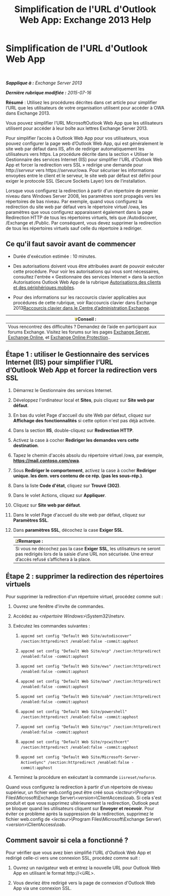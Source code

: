 ﻿---
title: "Simplification de l'URL d'Outlook Web App: Exchange 2013 Help"
TOCTitle: Simplification de l'URL d'Outlook Web App
ms:assetid: 5fb6a873-f3cf-4f82-87d1-2ff6e47a0080
ms:mtpsurl: https://technet.microsoft.com/fr-fr/library/Aa998359(v=EXCHG.150)
ms:contentKeyID: 54652756
ms.date: 05/23/2018
mtps_version: v=EXCHG.150
ms.translationtype: MT
---

# Simplification de l'URL d'Outlook Web App

 

_**Sapplique à :** Exchange Server 2013_

_**Dernière rubrique modifiée :** 2015-07-16_

**Résumé** : Utilisez les procédures décrites dans cet article pour simplifier l’URL que les utilisateurs de votre organisation utilisent pour accéder à OWA dans Exchange 2013.

Vous pouvez simplifier l’URL MicrosoftOutlook Web App que les utilisateurs utilisent pour accéder à leur boîte aux lettres Exchange Server 2013.

Pour simplifier l’accès à Outlook Web App pour vos utilisateurs, vous pouvez configurer la page web d’Outlook Web App, qui est généralement le site web par défaut dans IIS, afin de rediriger automatiquement les utilisateurs vers https. La procédure décrite dans la section « Utiliser le Gestionnaire des services Internet (IIS) pour simplifier l'URL d'Outlook Web App et forcer la redirection vers SSL » redirige une demande pour http://*serveur* vers https://*serveur*/owa. Pour sécuriser les informations envoyées entre le client et le serveur, le site web par défaut est défini pour exiger le protocole SSL (Secure Sockets Layer) lors de l’installation.

Lorsque vous configurez la redirection à partir d'un répertoire de premier niveau dans Windows Server 2008, les paramètres sont propagés vers les répertoires de bas niveau. Par exemple, quand vous configurez la redirection du site web par défaut vers le répertoire virtuel /owa, les paramètres que vous configurez apparaissent également dans la page Redirection HTTP de tous les répertoires virtuels, tels que /Autodiscover, /Exchange et /Public. Par conséquent, vous devez supprimer la redirection de tous les répertoires virtuels sauf celle du répertoire à rediriger.

## Ce qu'il faut savoir avant de commencer

  - Durée d'exécution estimée : 10 minutes.

  - Des autorisations doivent vous être attribuées avant de pouvoir exécuter cette procédure. Pour voir les autorisations qui vous sont nécessaires, consultez l'entrée « Gestionnaire des services Internet » dans la section Autorisations Outlook Web App de la rubrique [Autorisations des clients et des périphériques mobiles](clients-and-mobile-devices-permissions-exchange-2013-help.md).

  - Pour des informations sur les raccourcis clavier applicables aux procédures de cette rubrique, voir Raccourcis clavier dans Exchange 2013[Raccourcis clavier dans le Centre d’administration Exchange](keyboard-shortcuts-in-the-exchange-admin-center-exchange-online-protection-help.md).

<table>
<thead>
<tr class="header">
<th><img src="images/Bb125224.tip(EXCHG.150).gif" title="Conseil" alt="Conseil" />Conseil :</th>
</tr>
</thead>
<tbody>
<tr class="odd">
<td>Vous rencontrez des difficultés ? Demandez de l’aide en participant aux forums Exchange. Visitez les forums sur les pages <a href="https://go.microsoft.com/fwlink/p/?linkid=60612">Exchange Server</a>, <a href="https://go.microsoft.com/fwlink/p/?linkid=267542">Exchange Online</a>, et <a href="https://go.microsoft.com/fwlink/p/?linkid=285351">Exchange Online Protection</a>..</td>
</tr>
</tbody>
</table>


## Étape 1 : utiliser le Gestionnaire des services Internet (IIS) pour simplifier l’URL d’Outlook Web App et forcer la redirection vers SSL

1.  Démarrez le Gestionnaire des services Internet.

2.  Développez l'ordinateur local et **Sites**, puis cliquez sur **Site web par défaut**.

3.  En bas du volet Page d'accueil du site Web par défaut, cliquez sur **Affichage des fonctionnalités** si cette option n'est pas déjà activée.

4.  Dans la section **IIS**, double-cliquez sur **Redirection HTTP**.

5.  Activez la case à cocher **Rediriger les demandes vers cette destination**.

6.  Tapez le chemin d'accès absolu du répertoire virtuel /owa, par exemple, **https://mail.contoso.com/owa**.

7.  Sous **Rediriger le comportement**, activez la case à cocher **Rediriger unique. les dem. vers contenu de ce rép. (pas les sous-rép.)**.

8.  Dans la liste **Code d'état**, cliquez sur **Trouvé (302)**.

9.  Dans le volet Actions, cliquez sur **Appliquer**.

10. Cliquez sur **Site web par défaut**.

11. Dans le volet Page d'accueil du site web par défaut, cliquez sur **Paramètres SSL**.

12. Dans **paramètres SSL**, décochez la case **Exiger SSL**.
    
    <table>
    <thead>
    <tr class="header">
    <th><img src="images/JJ159664.note(EXCHG.150).gif" title="Remarque" alt="Remarque" />Remarque :</th>
    </tr>
    </thead>
    <tbody>
    <tr class="odd">
    <td>Si vous ne décochez pas la case <strong>Exiger SSL</strong>, les utilisateurs ne seront pas redirigés lors de la saisie d’une URL non sécurisée. Une erreur d’accès refusé s’affichera à la place.</td>
    </tr>
    </tbody>
    </table>


## Étape 2 : supprimer la redirection des répertoires virtuels

Pour supprimer la redirection d'un répertoire virtuel, procédez comme suit :

1.  Ouvrez une fenêtre d'invite de commandes.

2.  Accédez au \<*répertoire Windows*\>\\System32\\Inetsrv.

3.  Exécutez les commandes suivantes :
    
    1.  `appcmd set config "Default Web Site/autodiscover" /section:httpredirect /enabled:false -commit:apphost`
    
    2.  `appcmd set config "Default Web Site/ecp" /section:httpredirect /enabled:false -commit:apphost`
    
    3.  `appcmd set config "Default Web Site/ews" /section:httpredirect /enabled:false -commit:apphost`
    
    4.  `appcmd set config "Default Web Site/owa" /section:httpredirect /enabled:false -commit:apphost`
    
    5.  `appcmd set config "Default Web Site/oab" /section:httpredirect /enabled:false -commit:apphost`
    
    6.  `appcmd set config "Default Web Site/powershell" /section:httpredirect /enabled:false -commit:apphost`
    
    7.  `appcmd set config "Default Web Site/rpc" /section:httpredirect /enabled:false -commit:apphost`
    
    8.  `appcmd set config "Default Web Site/rpcwithcert" /section:httpredirect /enabled:false -commit:apphost`
    
    9.  `appcmd set config "Default Web Site/Microsoft-Server-ActiveSync" /section:httpredirect /enabled:false -commit:apphost`

4.  Terminez la procédure en exécutant la commande `iisreset/noforce`.

Quand vous configurez la redirection à partir d'un répertoire de niveau supérieur, un fichier web.config peut être créé sous \<*lecteur*\>\\Program Files\\Microsoft\\Exchange Server\\\<*version*\>\\ClientAccess\\oab. Si cela s'est produit et que vous supprimez ultérieurement la redirection, Outlook peut se bloquer quand les utilisateurs cliquent sur **Envoyer et recevoir**. Pour éviter ce problème après la suppression de la redirection, supprimez le fichier web.config de \<*lecteur*\>\\Program Files\\Microsoft\\Exchange Server\\\<*version*\>\\ClientAccess\\oab.

## Comment savoir si cela a fonctionné ?

Pour vérifier que vous avez bien simplifié l'URL d'Outlook Web App et redirigé celle-ci vers une connexion SSL, procédez comme suit :

1.  Ouvrez un navigateur web et entrez la nouvelle URL pour Outlook Web App en utilisant le format http://\<*URL*\>.

2.  Vous devriez être redirigé vers la page de connexion d'Outlook Web App via une connexion SSL.

